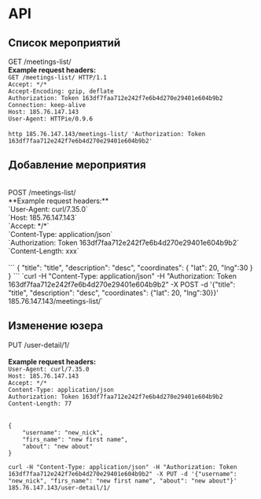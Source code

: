 API
===
Список мероприятий
------------------
GET /meetings-list/<br/>
**Example request headers:**
<br/>`GET /meetings-list/ HTTP/1.1`<br/>
`Accept: */*`<br/>
`Accept-Encoding: gzip, deflate`<br/>
`Authorization: Token 163df7faa712e242f7e6b4d270e29401e604b9b2`<br/>
`Connection: keep-alive`<br/>
`Host: 185.76.147.143`<br/>
`User-Agent: HTTPie/0.9.6`<br/>
<br/>
`http 185.76.147.143/meetings-list/ 'Authorization: Token 163df7faa712e242f7e6b4d270e29401e604b9b2'`

Добавление мероприятия
----------------------
<br/>
POST /meetings-list/<br/>
**Example request headers:**<br/>
`User-Agent: curl/7.35.0`<br/>
`Host: 185.76.147.143`<br/>
`Accept: */*`<br/>
`Content-Type: application/json`<br/>
`Authorization: Token 163df7faa712e242f7e6b4d270e29401e604b9b2`<br/>
`Content-Length: xxx`<br/>
<br/>
```
{
    "title": "title", 
    "description": "desc", 
    "coordinates": {
        "lat": 20, 
        "lng":30
    }
}
```
`curl -H "Content-Type: application/json" -H "Authorization: Token 163df7faa712e242f7e6b4d270e29401e604b9b2" -X POST -d '{"title": "title", "description": "desc", "coordinates": {"lat": 20, "lng":30}}' 185.76.147.143/meetings-list/`

Изменение юзера
---------------
PUT /user-detail/1/<br/>
<br/>
**Example request headers:**<br/>
`User-Agent: curl/7.35.0`<br/>
`Host: 185.76.147.143`<br/>
`Accept: */*`<br/>
`Content-Type: application/json`<br/>
`Authorization: Token 163df7faa712e242f7e6b4d270e29401e604b9b2`<br/>
`Content-Length: 77`<br/>
<br/>
```
{
    "username": "new_nick", 
    "firs_name": "new first name", 
    "about": "new about"
}
```
`curl -H "Content-Type: application/json" -H "Authorization: Token 163df7faa712e242f7e6b4d270e29401e604b9b2" -X PUT -d '{"username": "new_nick", "firs_name": "new first name", "about": "new about"}' 185.76.147.143/user-detail/1/`